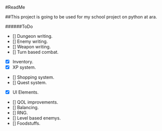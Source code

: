 #ReadMe

##This project is going to be used for my school project on python at ara.

######ToDo

- [] Dungeon writing.
- [] Enemy writing.
- [] Weapon writing.
- [] Turn based combat.
- [x] Inventory.
- [x] XP system.
- [] Shopping system.
- [] Quest system.
- [x] UI Elements.
- [] QOL improvements.
- [] Balancing.
- [] RNG.
- [] Level based enemys.
- [] Foodstuffs.
